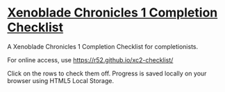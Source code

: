 # [Xenoblade Chronicles 1 Completion Checklist](https://r52.github.io/xc2-checklist/)

A Xenoblade Chronicles 1 Completion Checklist for completionists.

For online access, use https://r52.github.io/xc2-checklist/

Click on the rows to check them off. Progress is saved locally on your browser using HTML5 Local Storage.
